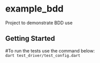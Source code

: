 # example_bdd

Project to demonstrate BDD use

## Getting Started

#To run the tests use the command below:  
`dart test_driver/test_config.dart`
